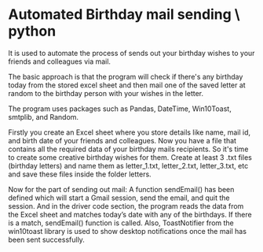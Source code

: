 # Automated Birthday mail sending \ python
It is used to automate the process of sends out your birthday wishes to your friends and colleagues via mail.

The basic approach is that the program will check if there's any birthday today from the stored excel sheet and then mail one of the saved letter at random to the birthday person with your wishes in the letter. 

The program uses packages such as Pandas, DateTime, Win10Toast, smtplib, and Random.

Firstly you create an Excel sheet where you store details like name, mail id, and birth date of your friends and colleagues.
Now you have a file that contains all the required data of your birthday mails recipients. So it's time to create some creative birthday wishes for them. Create at least 3 .txt files (birthday letters) and name them as letter_1.txt, letter_2.txt, letter_3.txt, etc and save these files inside the folder letters.

Now for the part of sending out mail:
A function sendEmail() has been defined which will start a Gmail session, send the email, and quit the session. And in the driver code section, the program reads the data from the Excel sheet and matches today’s date with any of the birthdays. If there is a match, sendEmail() function is called. 
Also, ToastNotifier from the win10toast library is used to show desktop notifications once the mail has been sent successfully.

 
